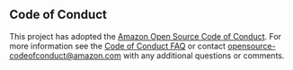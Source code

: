 ## Code of Conduct
This project has adopted the [Amazon Open Source Code of Conduct](https://Azure.github.io/code-of-conduct).
For more information see the [Code of Conduct FAQ](https://Azure.github.io/code-of-conduct-faq) or contact
opensource-codeofconduct@amazon.com with any additional questions or comments.
